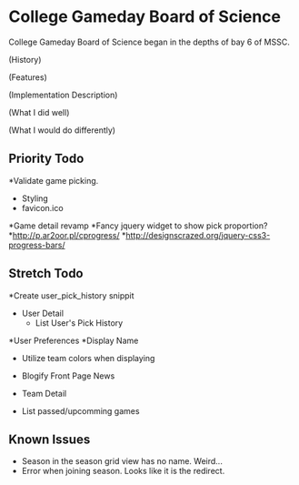 College Gameday Board of Science
================================

College Gameday Board of Science began in the depths of bay 6 of MSSC.

(History)

(Features)

(Implementation Description)

(What I did well)

(What I would do differently)


Priority Todo
-------------

*Validate game picking.

* Styling
 * favicon.ico

 *Game detail revamp
  *Fancy jquery widget to show pick proportion?
   *http://p.ar2oor.pl/cprogress/
   *http://designscrazed.org/jquery-css3-progress-bars/

Stretch Todo
------------

*Create user_pick_history snippit

* User Detail
  * List User's Pick History

*User Preferences
    *Display Name

* Utilize team colors when displaying
* Blogify Front Page News 

* Team Detail
 * List passed/upcomming games
 
Known Issues
------------
* Season in the season grid view has no name.  Weird...
* Error when joining season.  Looks like it is the redirect.

